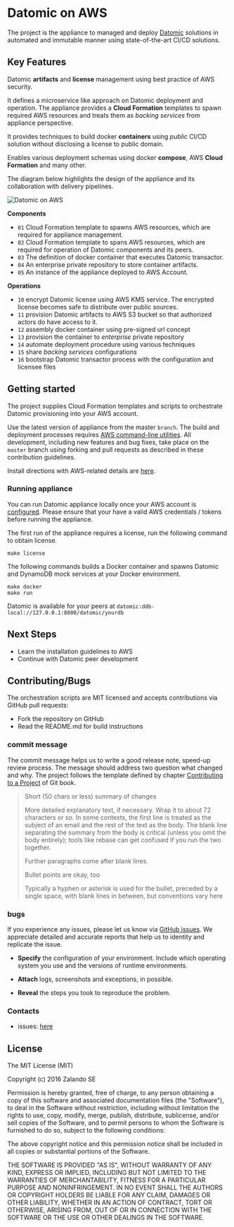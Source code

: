 # Datomic on AWS

The project is the appliance to managed and deploy [Datomic](https://www.datomic.com) solutions in automated and immutable manner using state-of-the-art CI/CD solutions. 

## Key Features

Datomic **artifacts** and **license** management using best practice of AWS security.

It defines a microservice like approach on Datomic deployment and operation. The appliance provides a **Cloud Formation** templates to spawn required AWS resources and treats them as *backing services* from appliance perspective. 

It provides techniques to build docker **containers** using *public* CI/CD solution without disclosing a license to public domain.

Enables various deployment schemas using docker **compose**, AWS **Cloud Formation** and many other.

The diagram below highlights the design of the appliance and its collaboration with delivery pipelines.

![Datomic on AWS](https://docs.google.com/drawings/d/1QW3PLuls9GTBMJlz5ov0NcGvRsJNVDX1D8N1Aw2-N0Y/pub?w=897&h=572)

**Components**

* `01` Cloud Formation template to spawns AWS resources, which are required for appliance management.
* `02` Cloud Formation template to spans AWS resources, which are required for operation of Datomic components and its peers.    
* `03` The definition of docker container that executes Datomic transactor.
* `04` An enterprise private repository to store container artifacts.
* `05` An instance of the appliance deployed to AWS Account.

**Operations**

* `10` encrypt Datomic license using AWS KMS service. The encrypted license becomes safe to distribute over public sources.
* `11` provision Datomic artifacts to AWS S3 bucket so that authorized actors do have access to it.
* `12` assembly docker container using pre-signed url concept
* `13` provision the container to *enterprise* private repository
* `14` automate deployment procedure using various techniques
* `15` share *backing services* configurations  
* `16` bootstrap Datomic transactor process with the configuration and licensee files


## Getting started 

The project supplies Cloud Formation templates and scripts to orchestrate Datomic provisioning into your AWS account. 

Use the latest version of appliance from the master `branch`. The build and deployment processes requires [AWS command-line utilities](https://aws.amazon.com/cli/). All development, including new features and bug fixes, take place on the `master` branch using forking and pull requests as described in these contribution guidelines.

Install directions with AWS-related details are [here](doc/install.md).

### Running appliance

You can run Datomic appliance locally once your AWS account is [configured](doc/install.md). Please ensure that your have a valid AWS credentials / tokens before running the appliance.

The first run of the appliance requires a license, run the following command to obtain license. 
```
make license
``` 

The following commands builds a Docker container and spawns Datomic and DynamoDB mock services at your Docker environment.
```
make docker
make run
```
Datomic is available for your peers at  `datomic:ddb-local://127.0.0.1:8000/datomic/yourdb`

## Next Steps

* Learn the installation guidelines to AWS 
* Continue with Datomic peer development


## Contributing/Bugs

The orchestration scripts are MIT licensed and accepts contributions via GitHub pull requests:

* Fork the repository on GitHub
* Read the README.md for build instructions

### commit message

The commit message helps us to write a good release note, speed-up review process. The message should address two question what changed and why. The project follows the template defined by chapter [Contributing to a Project](http://git-scm.com/book/ch5-2.html) of Git book.

>
> Short (50 chars or less) summary of changes
>
> More detailed explanatory text, if necessary. Wrap it to about 72 characters or so. In some contexts, the first line is treated as the subject of an email and the rest of the text as the body. The blank line separating the summary from the body is critical (unless you omit the body entirely); tools like rebase can get confused if you run the two together.
> 
> Further paragraphs come after blank lines.
> 
> Bullet points are okay, too
> 
> Typically a hyphen or asterisk is used for the bullet, preceded by a single space, with blank lines in between, but conventions vary here
>

### bugs
If you experience any issues, please let us know via [GitHub issues](https://github.com/zalando-incubator/datomic-aws/issue). We appreciate detailed and accurate reports that help us to identity and replicate the issue.

* **Specify** the configuration of your environment. Include which operating system you use and the versions of runtime environments. 

* **Attach** logs, screenshots and exceptions, in possible.

* **Reveal** the steps you took to reproduce the problem.

### Contacts

* issues: [here](https://github.com/zalando-incubator/datomic-aws/issues) 

## License 

The MIT License (MIT)

Copyright (c) 2016 Zalando SE

Permission is hereby granted, free of charge, to any person obtaining a copy
of this software and associated documentation files (the "Software"), to deal
in the Software without restriction, including without limitation the rights
to use, copy, modify, merge, publish, distribute, sublicense, and/or sell
copies of the Software, and to permit persons to whom the Software is
furnished to do so, subject to the following conditions:

The above copyright notice and this permission notice shall be included in all
copies or substantial portions of the Software.

THE SOFTWARE IS PROVIDED "AS IS", WITHOUT WARRANTY OF ANY KIND, EXPRESS OR
IMPLIED, INCLUDING BUT NOT LIMITED TO THE WARRANTIES OF MERCHANTABILITY,
FITNESS FOR A PARTICULAR PURPOSE AND NONINFRINGEMENT. IN NO EVENT SHALL THE
AUTHORS OR COPYRIGHT HOLDERS BE LIABLE FOR ANY CLAIM, DAMAGES OR OTHER
LIABILITY, WHETHER IN AN ACTION OF CONTRACT, TORT OR OTHERWISE, ARISING FROM,
OUT OF OR IN CONNECTION WITH THE SOFTWARE OR THE USE OR OTHER DEALINGS IN THE
SOFTWARE.
